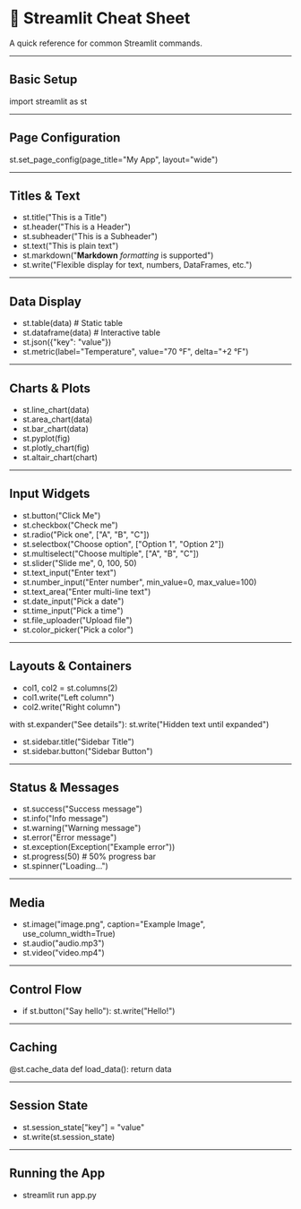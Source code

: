 # 📌 Streamlit Cheat Sheet

A quick reference for common Streamlit commands.

---

## Basic Setup
import streamlit as st

---

## Page Configuration
st.set_page_config(page_title="My App", layout="wide")

---

## Titles & Text
- st.title("This is a Title")
- st.header("This is a Header")
- st.subheader("This is a Subheader")
- st.text("This is plain text")
- st.markdown("**Markdown** _formatting_ is supported")
- st.write("Flexible display for text, numbers, DataFrames, etc.")

---

## Data Display
- st.table(data)       # Static table
- st.dataframe(data)   # Interactive table
- st.json({"key": "value"})
- st.metric(label="Temperature", value="70 °F", delta="+2 °F")

---

## Charts & Plots
- st.line_chart(data)
- st.area_chart(data)
- st.bar_chart(data)
- st.pyplot(fig)
- st.plotly_chart(fig)
- st.altair_chart(chart)

---

## Input Widgets
- st.button("Click Me")
- st.checkbox("Check me")
- st.radio("Pick one", ["A", "B", "C"])
- st.selectbox("Choose option", ["Option 1", "Option 2"])
- st.multiselect("Choose multiple", ["A", "B", "C"])
- st.slider("Slide me", 0, 100, 50)
- st.text_input("Enter text")
- st.number_input("Enter number", min_value=0, max_value=100)
- st.text_area("Enter multi-line text")
- st.date_input("Pick a date")
- st.time_input("Pick a time")
- st.file_uploader("Upload file")
- st.color_picker("Pick a color")

---

## Layouts & Containers
- col1, col2 = st.columns(2)
- col1.write("Left column")
- col2.write("Right column")

with st.expander("See details"):
    st.write("Hidden text until expanded")

- st.sidebar.title("Sidebar Title")
- st.sidebar.button("Sidebar Button")

---

## Status & Messages
- st.success("Success message")
- st.info("Info message")
- st.warning("Warning message")
- st.error("Error message")
- st.exception(Exception("Example error"))
- st.progress(50)  # 50% progress bar
- st.spinner("Loading...")

---

## Media
- st.image("image.png", caption="Example Image", use_column_width=True)
- st.audio("audio.mp3")
- st.video("video.mp4")

---

## Control Flow
- if st.button("Say hello"):
    st.write("Hello!")

---

## Caching
@st.cache_data
def load_data():
    return data

---

## Session State
- st.session_state["key"] = "value"
- st.write(st.session_state)

---

## Running the App
- streamlit run app.py

